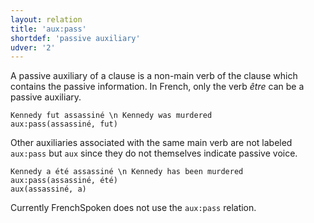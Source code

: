 ```yaml
---
layout: relation
title: 'aux:pass'
shortdef: 'passive auxiliary'
udver: '2'
---
```


A passive auxiliary of a clause is a non-main verb of the clause which contains the passive information.
In French, only the verb _être_ can be a passive auxiliary.

~~~ sdparse
Kennedy fut assassiné \n Kennedy was murdered
aux:pass(assassiné, fut)
~~~

Other auxiliaries associated with the same main verb are not labeled `aux:pass` but `aux` since they do not themselves indicate passive voice.

~~~ sdparse
Kennedy a été assassiné \n Kennedy has been murdered
aux:pass(assassiné, été)
aux(assassiné, a)
~~~

Currently FrenchSpoken does not use the `aux:pass` relation.
